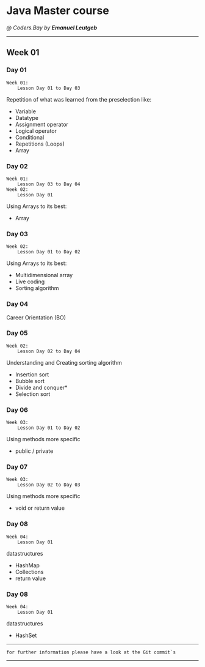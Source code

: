# Java Master course
_@ Coders.Bay by **Emanuel Leutgeb**_
_____________________________________

## Week 01

### Day 01
    Week 01:
        Lesson Day 01 to Day 03
Repetition of what was learned from the preselection like:  
* Variable
* Datatype
* Assignment operator
* Logical operator
* Conditional
* Repetitions (Loops)
* Array

### Day 02
    Week 01:
        Lesson Day 03 to Day 04
    Week 02:
        Lesson Day 01
Using Arrays to its best:
* Array

### Day 03
    Week 02:
        Lesson Day 01 to Day 02
Using Arrays to its best:
* Multidimensional array
* Live coding
* Sorting algorithm

### Day 04

Career Orientation (BO)

### Day 05
    Week 02:
        Lesson Day 02 to Day 04
Understanding and Creating sorting algorithm
* Insertion sort
* Bubble sort
* Divide and conquer*
* Selection sort

### Day 06
    Week 03:
        Lesson Day 01 to Day 02
Using methods more specific
* public / private

### Day 07
    Week 03:
        Lesson Day 02 to Day 03
Using methods more specific
* void or return value

### Day 08
    Week 04:
        Lesson Day 01
datastructures
* HashMap
* Collections
* return value

### Day 08
    Week 04:
        Lesson Day 01
datastructures
* HashSet
_____________________________________
    for further information please have a look at the Git commit`s
_____________________________________
